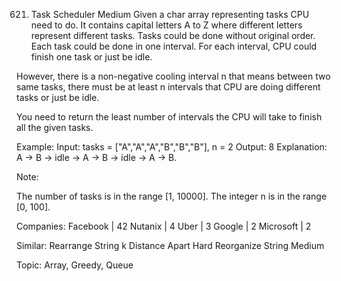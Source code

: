 621. Task Scheduler
Medium
Given a char array representing tasks CPU need to do. It contains capital letters A to Z where different letters represent different tasks. Tasks could be done without original order. Each task could be done in one interval. For each interval, CPU could finish one task or just be idle.

However, there is a non-negative cooling interval n that means between two same tasks, there must be at least n intervals that CPU are doing different tasks or just be idle.

You need to return the least number of intervals the CPU will take to finish all the given tasks.
 
Example:
Input: tasks = ["A","A","A","B","B","B"], n = 2
Output: 8
Explanation: A -> B -> idle -> A -> B -> idle -> A -> B.
 
Note:

The number of tasks is in the range [1, 10000].
The integer n is in the range [0, 100].

Companies: Facebook | 42 Nutanix | 4 Uber | 3 Google | 2 Microsoft | 2

Similar:
Rearrange String k Distance Apart Hard
Reorganize String Medium

Topic: Array, Greedy, Queue
